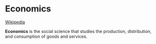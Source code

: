 # Economics
[Wikipedia](https://en.wikipedia.org/wiki/Economics)

**Economics** is the social science that studies the production, distribution, and consumption of goods and services.